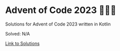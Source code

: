 # Advent of Code 2023 🎄🌟🎅
Solutions for Advent of Code 2023 written in Kotlin

Solved: N/A

[Link to Solutions](https://github.com/patrick-elmquist/Advent-of-Code-2023/tree/main/src/main/kotlin)
